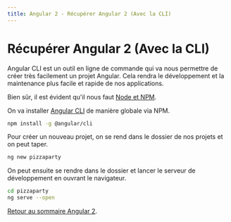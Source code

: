 ```yaml
---
title: Angular 2 - Récupérer Angular 2 (Avec la CLI)
---
```


# Récupérer Angular 2 (Avec la CLI)

Angular CLI est un outil en ligne de commande qui va nous permettre de créer très facilement un projet Angular. Cela rendra le développement et la maintenance plus facile et rapide de nos applications.

Bien sûr, il est évident qu'il nous faut [Node et NPM](installer-node-npm-git-et-visual-studio-code.html).

On va installer <a href="https://github.com/angular/angular-cli" target="_blank">Angular CLI</a> de manière globale via NPM.

```bash
npm install -g @angular/cli
```

Pour créer un nouveau projet, on se rend dans le dossier de nos projets et on peut taper.

```bash
ng new pizzaparty
```

On peut ensuite se rendre dans le dossier et lancer le serveur de développement en ouvrant le navigateur.

```bash
cd pizzaparty
ng serve --open
```

[Retour au sommaire Angular 2](../angular2).
